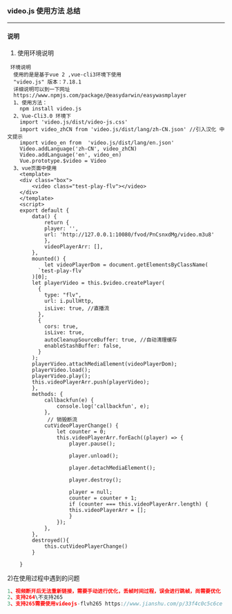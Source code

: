 <!--
 * @Author: hehaishen
 * @Date: 2022-04-27 11:09:15
 * @LastEditTime: 2022-04-27 14:36:02
 * @LastEditors: Please set LastEditors
 * @Description: 打开koroFileHeader查看配置 进行设置: https://github.com/OBKoro1/koro1FileHeader/wiki/%E9%85%8D%E7%BD%AE
 * @FilePath: \ucap-fy-appe:\何海深学习发送文件\easyplayer视频使用文档总结\easyWasmPlayer.md
-->
### video.js 使用方法 总结
---
#### 说明
1) 使用环境说明
~~~~ 在大屏中使用请
 环境说明
  使用的是是基于vue 2 ,vue-cli3环境下使用
  "video.js" 版本：7.18.1
  详细说明可以到一下网址
  https://www.npmjs.com/package/@easydarwin/easywasmplayer
  1、使用方法：
    npm install video.js
  2、Vue-Cli3.0 环境下
    import 'video.js/dist/video-js.css'
    import video_zhCN from 'video.js/dist/lang/zh-CN.json' //引入汉化 中文提示
    import video_en from  'video.js/dist/lang/en.json'
    Video.addLanguage('zh-CN', video_zhCN)
    Video.addLanguage('en', video_en)
    Vue.prototype.$video = Video
  3、vue页面中使用
    <template>
    <div class="box">
        <video class="test-play-flv"></video>
    </div>
    </template>
    <script>
    export default {
        data() {
            return {
            player: '',
            url: 'http://127.0.0.1:10080/fvod/PnCsnxdMg/video.m3u8'
            },
            videoPlayerArr: [],
        },
        mounted() {
            let videoPlayerDom = document.getElementsByClassName(
          `test-play-flv`
        )[0];
        let playerVideo = this.$video.createPlayer(
          {
            type: "flv",
            url: i.pullHttp,
            isLive: true, //直播流
          },
          {
            cors: true,
            isLive: true,
            autoCleanupSourceBuffer: true, //自动清理缓存
            enableStashBuffer: false,
          }
        );
        playerVideo.attachMediaElement(videoPlayerDom);
        playerVideo.load();
        playerVideo.play();
        this.videoPlayerArr.push(playerVideo);
        },
        methods: {
            callbackfun(e) {
                console.log('callbackfun', e);
            },
             // 销毁断流
            cutVideoPlayerChange() {
                let counter = 0;
                this.videoPlayerArr.forEach((player) => {
                    player.pause();

                    player.unload();

                    player.detachMediaElement();

                    player.destroy();

                    player = null;
                    counter = counter + 1;
                    if (counter === this.videoPlayerArr.length) {
                    this.videoPlayerArr = [];
                    }
                });
            },
        },
        destroyed(){
            this.cutVideoPlayerChange()
        }
         
    }
~~~~

2)在使用过程中遇到的问题
~~~~ 基于video.js 7.18.1
1、视频断开后无法重新链接，需要手动进行优化，丢帧时间过程，误会进行跳帧，尚需要优化
2、支持264\不支持265
3、支持265需要使用videojs-flvh265 https://www.jianshu.com/p/33f4c0c5c6ce

